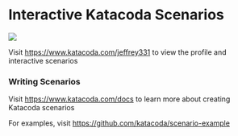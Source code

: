 # Interactive Katacoda Scenarios

[![](http://shields.katacoda.com/katacoda/jeffrey331/count.svg)](https://www.katacoda.com/jeffrey331 "Get your profile on Katacoda.com")

Visit https://www.katacoda.com/jeffrey331 to view the profile and interactive scenarios

### Writing Scenarios
Visit https://www.katacoda.com/docs to learn more about creating Katacoda scenarios

For examples, visit https://github.com/katacoda/scenario-example
